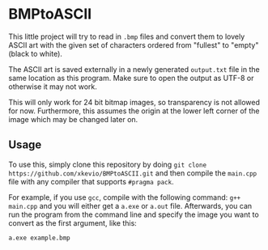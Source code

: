 # BMPtoASCII

This little project will try to read in `.bmp` files and convert them to lovely ASCII art with the given
set of characters ordered from "fullest" to "empty" (black to white).

The ASCII art is saved externally in a newly generated `output.txt` file in the same location as this program.
Make sure to open the output as UTF-8 or otherwise it may not work.

This will only work for 24 bit bitmap images, so transparency is not allowed for now.
Furthermore, this assumes the origin at the lower left corner of the image which may be changed later on.

## Usage

To use this, simply clone this repository by doing
`git clone https://github.com/xkevio/BMPtoASCII.git`
and then compile the `main.cpp` file with any compiler that supports `#pragma pack`.

For example, if you use `gcc`, compile with the following command: `g++ main.cpp` and you will either get a
`a.exe` or `a.out` file.
Afterwards, you can run the program from the command line and specify the image you want to convert as the first argument, like this:

`a.exe example.bmp`
